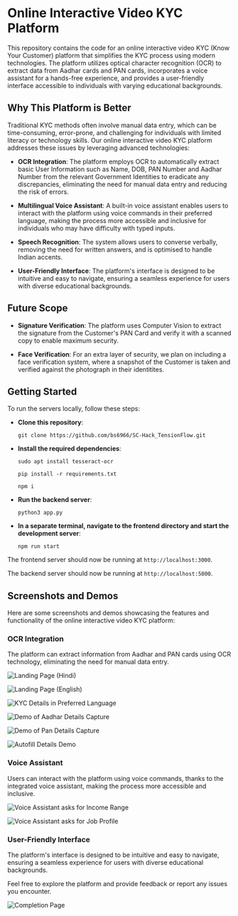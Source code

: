 # Online Interactive Video KYC Platform

This repository contains the code for an online interactive video KYC (Know Your Customer) platform that simplifies the KYC process using modern technologies. The platform utilizes optical character recognition (OCR) to extract data from Aadhar cards and PAN cards, incorporates a voice assistant for a hands-free experience, and provides a user-friendly interface accessible to individuals with varying educational backgrounds.

## Why This Platform is Better

Traditional KYC methods often involve manual data entry, which can be time-consuming, error-prone, and challenging for individuals with limited literacy or technology skills. Our online interactive video KYC platform addresses these issues by leveraging advanced technologies:

- **OCR Integration**: The platform employs OCR to automatically extract basic User Information such as Name, DOB, PAN Number and Aadhar Number from the relevant Government Identities to eradicate any discrepancies, eliminating the need for manual data entry and reducing the risk of errors.

- **Multilingual Voice Assistant**: A built-in voice assistant enables users to interact with the platform using voice commands in their preferred language, making the process more accessible and inclusive for individuals who may have difficulty with typed inputs.

- **Speech Recognition**: The system allows users to converse verbally, removing the need for written answers, and is optimised to handle Indian accents.

- **User-Friendly Interface**: The platform's interface is designed to be intuitive and easy to navigate, ensuring a seamless experience for users with diverse educational backgrounds.

## Future Scope

- **Signature Verification**: The platform uses Computer Vision to extract the signature from the Customer's PAN Card and verify it with a scanned copy to enable maximum security.

- **Face Verification**: For an extra layer of security, we plan on including a face verification system, where a snapshot of the Customer is taken and verified against the photograph in their identitites.
  
## Getting Started

To run the servers locally, follow these steps:

- **Clone this repository**:

  ```git clone https://github.com/bs6966/SC-Hack_TensionFlow.git```

- **Install the required dependencies**:

  ```sudo apt install tesseract-ocr```
  
  ```pip install -r requirements.txt```
  
  ```npm i```
  
- **Run the backend server**:

  ```python3 app.py```
  
- **In a separate terminal, navigate to the frontend directory and start the development server**:

  ```npm run start```

The frontend server should now be running at `http://localhost:3000`.

The backend server should now be running at `http://localhost:5000`.

## Screenshots and Demos

Here are some screenshots and demos showcasing the features and functionality of the online interactive video KYC platform:

### OCR Integration

The platform can extract information from Aadhar and PAN cards using OCR technology, eliminating the need for manual data entry.

![Landing Page (Hindi)](./images/1.png)

![Landing Page (English)](./images/2.png)

![KYC Details in Preferred Language](./images/3.png)

![Demo of Aadhar Details Capture](./images/4.png)

![Demo of Pan Details Capture](./images/5.png)

![Autofill Details Demo](./images/6.png)

### Voice Assistant

Users can interact with the platform using voice commands, thanks to the integrated voice assistant, making the process more accessible and inclusive.

![Voice Assistant asks for Income Range](./images/7.png)

![Voice Assistant asks for Job Profile](./images/8.png)

### User-Friendly Interface

The platform's interface is designed to be intuitive and easy to navigate, ensuring a seamless experience for users with diverse educational backgrounds.

Feel free to explore the platform and provide feedback or report any issues you encounter.

![Completion Page](./images/9.png)
